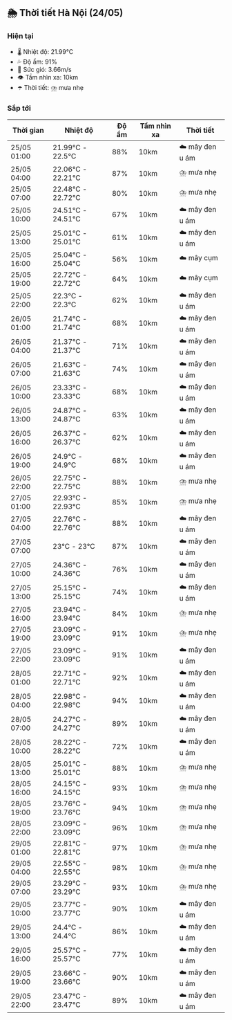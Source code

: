 ## 🌦️ Thời tiết Hà Nội (24/05)

### Hiện tại

- 🌡️ Nhiệt độ: 21.99℃
- 💦 Độ ẩm: 91%
- 💨 Sức gió: 3.66m/s
- 👁️ Tầm nhìn xa: 10km
- ☂️ Thời tiết: ⛈️ mưa nhẹ

### Sắp tới

| Thời gian | Nhiệt độ | Độ ẩm | Tầm nhìn xa | Thời tiết |
| --- | --- | --- | --- | --- |
| 25/05 01:00 | 21.99℃ - 22.5℃ | 88% | 10km | ☁️ mây đen u ám |
| 25/05 04:00 | 22.06℃ - 22.21℃ | 87% | 10km | ⛈️ mưa nhẹ |
| 25/05 07:00 | 22.48℃ - 22.72℃ | 80% | 10km | ⛈️ mưa nhẹ |
| 25/05 10:00 | 24.51℃ - 24.51℃ | 67% | 10km | ☁️ mây đen u ám |
| 25/05 13:00 | 25.01℃ - 25.01℃ | 61% | 10km | ☁️ mây đen u ám |
| 25/05 16:00 | 25.04℃ - 25.04℃ | 56% | 10km | ☁️ mây cụm |
| 25/05 19:00 | 22.72℃ - 22.72℃ | 64% | 10km | ☁️ mây cụm |
| 25/05 22:00 | 22.3℃ - 22.3℃ | 62% | 10km | ☁️ mây đen u ám |
| 26/05 01:00 | 21.74℃ - 21.74℃ | 68% | 10km | ☁️ mây đen u ám |
| 26/05 04:00 | 21.37℃ - 21.37℃ | 71% | 10km | ☁️ mây đen u ám |
| 26/05 07:00 | 21.63℃ - 21.63℃ | 74% | 10km | ☁️ mây đen u ám |
| 26/05 10:00 | 23.33℃ - 23.33℃ | 68% | 10km | ☁️ mây đen u ám |
| 26/05 13:00 | 24.87℃ - 24.87℃ | 63% | 10km | ☁️ mây đen u ám |
| 26/05 16:00 | 26.37℃ - 26.37℃ | 62% | 10km | ☁️ mây đen u ám |
| 26/05 19:00 | 24.9℃ - 24.9℃ | 68% | 10km | ☁️ mây đen u ám |
| 26/05 22:00 | 22.75℃ - 22.75℃ | 88% | 10km | ⛈️ mưa nhẹ |
| 27/05 01:00 | 22.93℃ - 22.93℃ | 85% | 10km | ⛈️ mưa nhẹ |
| 27/05 04:00 | 22.76℃ - 22.76℃ | 88% | 10km | ☁️ mây đen u ám |
| 27/05 07:00 | 23℃ - 23℃ | 87% | 10km | ☁️ mây đen u ám |
| 27/05 10:00 | 24.36℃ - 24.36℃ | 76% | 10km | ☁️ mây đen u ám |
| 27/05 13:00 | 25.15℃ - 25.15℃ | 74% | 10km | ☁️ mây đen u ám |
| 27/05 16:00 | 23.94℃ - 23.94℃ | 84% | 10km | ⛈️ mưa nhẹ |
| 27/05 19:00 | 23.09℃ - 23.09℃ | 91% | 10km | ⛈️ mưa nhẹ |
| 27/05 22:00 | 23.09℃ - 23.09℃ | 91% | 10km | ☁️ mây đen u ám |
| 28/05 01:00 | 22.71℃ - 22.71℃ | 92% | 10km | ☁️ mây đen u ám |
| 28/05 04:00 | 22.98℃ - 22.98℃ | 94% | 10km | ☁️ mây đen u ám |
| 28/05 07:00 | 24.27℃ - 24.27℃ | 89% | 10km | ☁️ mây đen u ám |
| 28/05 10:00 | 28.22℃ - 28.22℃ | 72% | 10km | ☁️ mây đen u ám |
| 28/05 13:00 | 25.01℃ - 25.01℃ | 88% | 10km | ⛈️ mưa nhẹ |
| 28/05 16:00 | 24.15℃ - 24.15℃ | 93% | 10km | ⛈️ mưa nhẹ |
| 28/05 19:00 | 23.76℃ - 23.76℃ | 94% | 10km | ⛈️ mưa nhẹ |
| 28/05 22:00 | 23.09℃ - 23.09℃ | 96% | 10km | ⛈️ mưa nhẹ |
| 29/05 01:00 | 22.81℃ - 22.81℃ | 97% | 10km | ⛈️ mưa nhẹ |
| 29/05 04:00 | 22.55℃ - 22.55℃ | 98% | 10km | ⛈️ mưa nhẹ |
| 29/05 07:00 | 23.29℃ - 23.29℃ | 93% | 10km | ⛈️ mưa nhẹ |
| 29/05 10:00 | 23.77℃ - 23.77℃ | 90% | 10km | ☁️ mây đen u ám |
| 29/05 13:00 | 24.4℃ - 24.4℃ | 86% | 10km | ☁️ mây đen u ám |
| 29/05 16:00 | 25.57℃ - 25.57℃ | 77% | 10km | ☁️ mây đen u ám |
| 29/05 19:00 | 23.66℃ - 23.66℃ | 90% | 10km | ☁️ mây đen u ám |
| 29/05 22:00 | 23.47℃ - 23.47℃ | 89% | 10km | ☁️ mây đen u ám |
